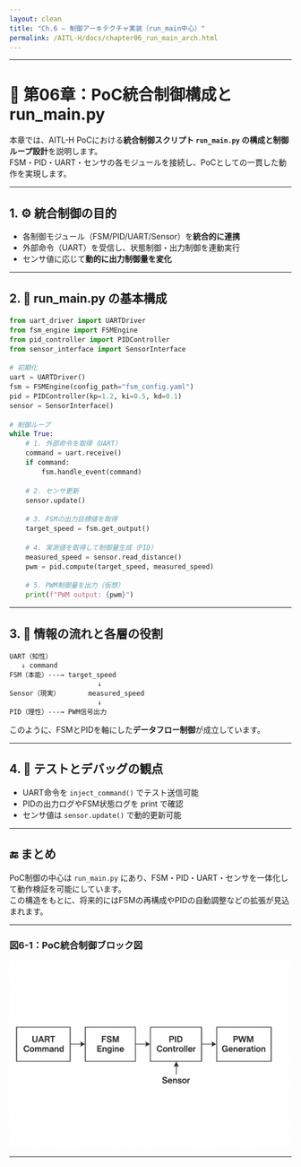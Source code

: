 ```yaml
---
layout: clean
title: "Ch.6 — 制御アーキテクチャ実装（run_main中心）"
permalink: /AITL-H/docs/chapter06_run_main_arch.html
---
```


---

# 🧩 第06章：PoC統合制御構成と run_main.py

本章では、AITL-H PoCにおける**統合制御スクリプト `run_main.py` の構成と制御ループ設計**を説明します。  
FSM・PID・UART・センサの各モジュールを接続し、PoCとしての一貫した動作を実現します。

---

## 1. ⚙️ 統合制御の目的

- 各制御モジュール（FSM/PID/UART/Sensor）を**統合的に連携**
- 外部命令（UART）を受信し、状態制御・出力制御を連動実行
- センサ値に応じて**動的に出力制御量を変化**

---

## 2. 🧾 run_main.py の基本構成

```python
from uart_driver import UARTDriver
from fsm_engine import FSMEngine
from pid_controller import PIDController
from sensor_interface import SensorInterface

# 初期化
uart = UARTDriver()
fsm = FSMEngine(config_path="fsm_config.yaml")
pid = PIDController(kp=1.2, ki=0.5, kd=0.1)
sensor = SensorInterface()

# 制御ループ
while True:
    # 1. 外部命令を取得（UART）
    command = uart.receive()
    if command:
        fsm.handle_event(command)

    # 2. センサ更新
    sensor.update()

    # 3. FSMの出力目標値を取得
    target_speed = fsm.get_output()

    # 4. 実測値を取得して制御量生成（PID）
    measured_speed = sensor.read_distance()
    pwm = pid.compute(target_speed, measured_speed)

    # 5. PWM制御量を出力（仮想）
    print(f"PWM output: {pwm}")
```

---

## 3. 📡 情報の流れと各層の役割

```
UART（知性）
   ↓ command
FSM（本能）---→ target_speed
                      ↓
Sensor（現実）       measured_speed
                      ↓
PID（理性）---→ PWM信号出力
```

このように、FSMとPIDを軸にした**データフロー制御**が成立しています。

---

## 4. 🔄 テストとデバッグの観点

- UART命令を `inject_command()` でテスト送信可能
- PIDの出力ログやFSM状態ログを print で確認
- センサ値は `sensor.update()` で動的更新可能

---

## 🔚 まとめ

PoC制御の中心は `run_main.py` にあり、FSM・PID・UART・センサを一体化して動作検証を可能にしています。  
この構造をもとに、将来的にはFSMの再構成やPIDの自動調整などの拡張が見込まれます。

---

<h3>図6-1：PoC統合制御ブロック図</h3>
<img src="./images/figure6_1_system_block_diagram.png" alt="System Block Diagram" width="500"/>

---

